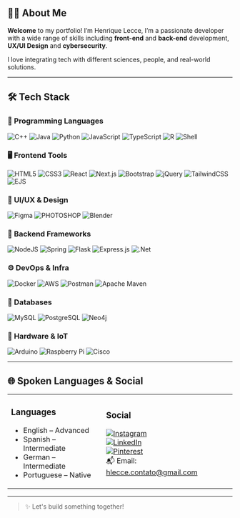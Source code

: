 
## 👨‍💻 About Me

**Welcome** to my portfolio! I’m Henrique Lecce, I’m a passionate developer with a wide range of skills including **front-end** and **back-end** development, **UX/UI Design** and **cybersecurity**. 

I love integrating tech with different sciences, people, and real-world solutions.

---

## 🛠️ Tech Stack

### 🧠 Programming Languages
![C++](https://img.shields.io/badge/c++-%2300599C.svg?style=flat&logo=c%2B%2B&logoColor=white) 
![Java](https://img.shields.io/badge/java-%23ED8B00.svg?style=flat&logo=openjdk&logoColor=white) 
![Python](https://img.shields.io/badge/python-3670A0?style=flat&logo=python&logoColor=ffdd54) 
![JavaScript](https://img.shields.io/badge/javascript-%23323330.svg?style=flat&logo=javascript&logoColor=%23F7DF1E) 
![TypeScript](https://img.shields.io/badge/typescript-%23007ACC.svg?style=flat&logo=typescript&logoColor=white) 
![R](https://img.shields.io/badge/r-%23276DC3.svg?style=flat&logo=r&logoColor=white) 
![Shell](https://img.shields.io/badge/Shell/Bash-%23121011.svg?style=flat&logo=gnu-bash&logoColor=white)  


### 🖥️ Frontend Tools  

![HTML5](https://img.shields.io/badge/html5-%23E34F26.svg?style=flat&logo=html5&logoColor=white) 
![CSS3](https://img.shields.io/badge/css3-%231572B6.svg?style=flat&logo=css3&logoColor=white)
![React](https://img.shields.io/badge/react-%2320232a.svg?style=flat&logo=react&logoColor=%2361DAFB) 
![Next.js](https://img.shields.io/badge/Next.js-000000?style=flat&logo=nextdotjs&logoColor=white)
![Bootstrap](https://img.shields.io/badge/bootstrap-%238511FA.svg?style=flat&logo=bootstrap&logoColor=white) 
![jQuery](https://img.shields.io/badge/jquery-%230769AD.svg?style=flat&logo=jquery&logoColor=white) 
![TailwindCSS](https://img.shields.io/badge/tailwindcss-%2338B2AC.svg?style=flat&logo=tailwind-css&logoColor=white) 
![EJS](https://img.shields.io/badge/ejs-%23B4CA65.svg?style=flat&logo=ejs&logoColor=black)


### 🎨 UI/UX & Design  
![Figma](https://img.shields.io/badge/figma-%23F24E1E.svg?style=flat&logo=figma&logoColor=white) 
![PHOTOSHOP](https://img.shields.io/badge/Photoshop%20-470137?style=flat&logo=Photoshop%20XD&logoColor=white) 
![Blender](https://img.shields.io/badge/blender-%23F5792A.svg?style=flat&logo=blender&logoColor=white)


### 🧩 Backend Frameworks  
![NodeJS](https://img.shields.io/badge/node.js-6DA55F?style=flat&logo=node.js&logoColor=white) 
![Spring](https://img.shields.io/badge/spring-%236DB33F.svg?style=flat&logo=spring&logoColor=white) 
![Flask](https://img.shields.io/badge/flask-%23000.svg?style=flat&logo=flask&logoColor=white) 
![Express.js](https://img.shields.io/badge/express.js-%23404d59.svg?style=flat&logo=express&logoColor=white) 
![.Net](https://img.shields.io/badge/.NET-5C2D91?style=flat&logo=.net&logoColor=white)

### ⚙️ DevOps & Infra  
![Docker](https://img.shields.io/badge/docker-%230db7ed.svg?style=flat&logo=docker&logoColor=white) 
![AWS](https://img.shields.io/badge/AWS-%23FF9900.svg?style=flat&logo=amazon-aws&logoColor=white) 
![Postman](https://img.shields.io/badge/postman-%23FF6C37.svg?style=flat&logo=postman&logoColor=white) 
![Apache Maven](https://img.shields.io/badge/Apache%20Maven-C71A36?style=flat&logo=Apache%20Maven&logoColor=white)

### 💾 Databases  
![MySQL](https://img.shields.io/badge/mysql-4479A1.svg?style=flat&logo=mysql&logoColor=white) 
![PostgreSQL](https://img.shields.io/badge/postgres-%23316192.svg?style=flat&logo=postgresql&logoColor=white) 
![Neo4j](https://img.shields.io/badge/Neo4j-008CC1?style=flat&logo=neo4j&logoColor=white)

### 🔌 Hardware & IoT  
![Arduino](https://img.shields.io/badge/-Arduino-00979D?style=flat&logo=Arduino&logoColor=white) 
![Raspberry Pi](https://img.shields.io/badge/-Raspberry_Pi-C51A4A?style=flat&logo=Raspberry-Pi) 
![Cisco](https://img.shields.io/badge/cisco-%23049fd9.svg?style=flat&logo=cisco&logoColor=black)

---

## 🌐 Spoken Languages & Social

<table>
<tr>
<td>

### Languages  
- English – Advanced  
- Spanish – Intermediate  
- German – Intermediate  
- Portuguese – Native  

</td>
<td>

### Social  
[![Instagram](https://img.shields.io/badge/Instagram-%23E4405F.svg?style=flat&logo=instagram&logoColor=white)](https://www.instagram.com/hq.lcc/)  
[![LinkedIn](https://img.shields.io/badge/LinkedIn-%230077B5.svg?style=flat&logo=linkedin&logoColor=white)](https://www.linkedin.com/in/henrique-lecce-311a45234/)  
[![Pinterest](https://img.shields.io/badge/Pinterest-%23BD081C.svg?style=flat&logo=pinterest&logoColor=white)](https://br.pinterest.com/henriquelecce/)  
📬 Email: [hlecce.contato@gmail.com](mailto:hlecce.contato@gmail.com)

</td>
</tr>
</table>

---

> ✨ Let's build something together!  
